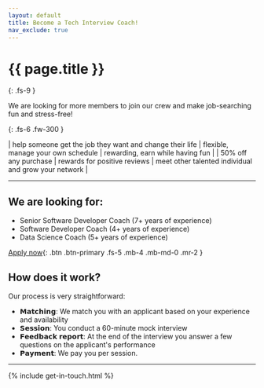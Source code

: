 ```yaml
---
layout: default
title: Become a Tech Interview Coach!
nav_exclude: true
---
```


# {{ page.title }}
{: .fs-9 }

We are looking for more members to join our crew and make job-searching fun and stress-free!

{: .fs-6 .fw-300 }

| help someone get the job they want and change their life | flexible, manage your own schedule | rewarding, earn while having fun |
| 50% off any purchase | rewards for positive reviews | meet other talented individual and grow your network |

---

## We are looking for:

- Senior Software Developer Coach (7+ years of experience)
- Software Developer Coach (4+ years of experience)
- Data Science Coach (5+ years of experience)

[Apply now](mailto:communications"@techinterview.coach){: .btn .btn-primary .fs-5 .mb-4 .mb-md-0 .mr-2 }

## How does it work?

Our process is very straightforward:

- 𝗠𝗮𝘁𝗰𝗵𝗶𝗻𝗴: We match you with an applicant based on your experience and availability
- 𝗦𝗲𝘀𝘀𝗶𝗼𝗻: You conduct a 60-minute mock interview
- 𝗙𝗲𝗲𝗱𝗯𝗮𝗰𝗸 𝗿𝗲𝗽𝗼𝗿𝘁: At the end of the interview you answer a few questions on the applicant's performance
- 𝗣𝗮𝘆𝗺𝗲𝗻𝘁: We pay you per session.

---

{% include get-in-touch.html %}